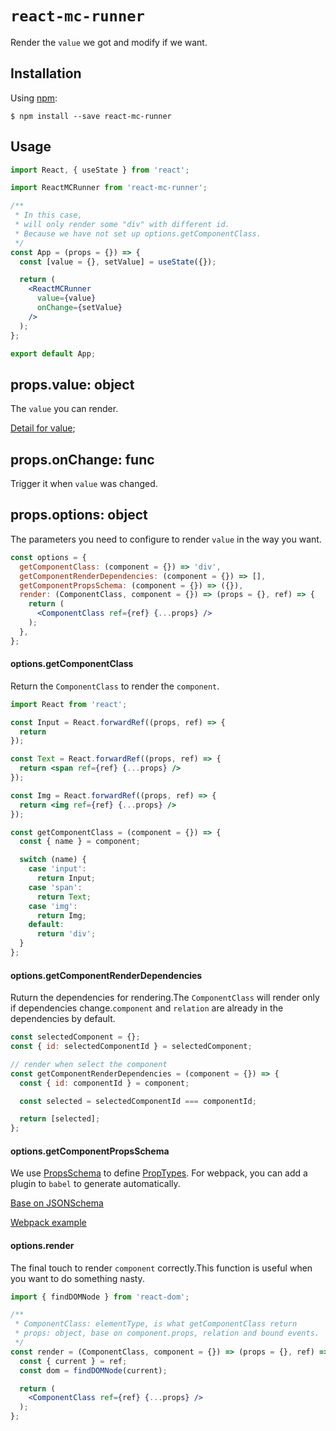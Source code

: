 # `react-mc-runner`

Render the ```value``` we got and modify if we want.

## Installation

Using [npm](https://www.npmjs.com/):

    $ npm install --save react-mc-runner

## Usage

```jsx
import React, { useState } from 'react';

import ReactMCRunner from 'react-mc-runner';

/**
 * In this case,
 * will only render some "div" with different id.
 * Because we have not set up options.getComponentClass.
 */
const App = (props = {}) => {
  const [value = {}, setValue] = useState({});

  return (
    <ReactMCRunner
      value={value}
      onChange={setValue}
    />
  );
};

export default App;
```

## props.value: object

The ```value``` you can render. 

[Detail for value](https://github.com/xiaoshuangLi/react-mc#concept);

## props.onChange: func

Trigger it when ```value``` was changed.

## props.options: object

The parameters you need to configure to render ```value``` in the way you want.

```jsx
const options = {
  getComponentClass: (component = {}) => 'div',
  getComponentRenderDependencies: (component = {}) => [],
  getComponentPropsSchema: (component = {}) => ({}),
  render: (ComponentClass, component = {}) => (props = {}, ref) => {
    return (
      <ComponentClass ref={ref} {...props} />
    );
  },
};
```

#### options.getComponentClass

Return the ```ComponentClass``` to render the ```component```.

```jsx
import React from 'react';

const Input = React.forwardRef((props, ref) => {
  return 
});

const Text = React.forwardRef((props, ref) => {
  return <span ref={ref} {...props} />
});

const Img = React.forwardRef((props, ref) => {
  return <img ref={ref} {...props} />
});

const getComponentClass = (component = {}) => {
  const { name } = component;

  switch (name) {
    case 'input':
      return Input;
    case 'span':
      return Text;
    case 'img':
      return Img;
    default:
      return 'div';
  }
};
```

#### options.getComponentRenderDependencies

Ruturn the dependencies for rendering.The ```ComponentClass``` will render only if dependencies change.```component``` and ```relation``` are already in the dependencies by default.

```jsx
const selectedComponent = {};
const { id: selectedComponentId } = selectedComponent;

// render when select the component
const getComponentRenderDependencies = (component = {}) => {
  const { id: componentId } = component;

  const selected = selectedComponentId === componentId;

  return [selected];
};
```

#### options.getComponentPropsSchema

We use [PropsSchema](https://github.com/xiaoshuangLi/react-docgen-props-schema) to define [PropTypes](https://github.com/facebook/prop-types).
For webpack, you can add a plugin to ```babel``` to generate automatically.

[Base on JSONSchema](https://json-schema.org)

[Webpack example](https://github.com/xiaoshuangLi/react-mc/blob/master/examples/webpack.config.js)

#### options.render

The final touch to render ```component``` correctly.This function is useful when you want to do something nasty.

```jsx
import { findDOMNode } from 'react-dom';

/**
 * ComponentClass: elementType, is what getComponentClass return
 * props: object, base on component.props, relation and bound events.
 */
const render = (ComponentClass, component = {}) => (props = {}, ref) => {
  const { current } = ref;
  const dom = findDOMNode(current);

  return (
    <ComponentClass ref={ref} {...props} />
  );
};
```